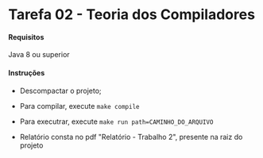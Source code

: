 # Tarefa 02 - Teoria dos Compiladores

#### Requisitos

Java 8 ou superior

#### Instruções

- Descompactar o projeto;

- Para compilar, execute `make compile`

- Para executrar, execute `make run path=CAMINHO_DO_ARQUIVO`

- Relatório consta no pdf "Relatório - Trabalho 2", presente na raiz do projeto